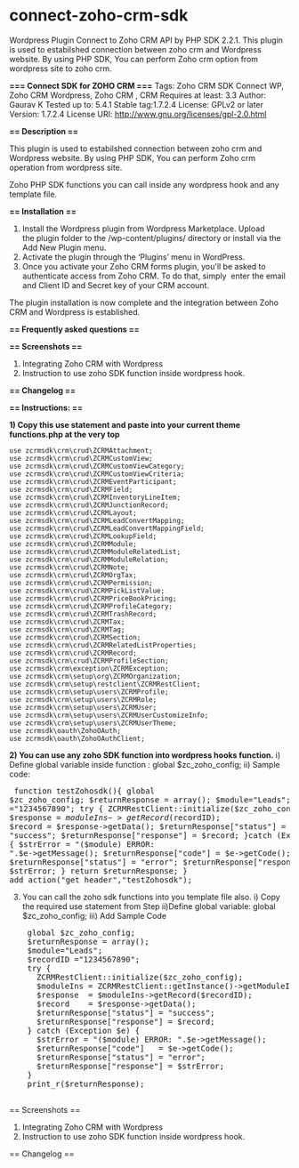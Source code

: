 # connect-zoho-crm-sdk
Wordpress Plugin Connect to Zoho CRM API by PHP SDK 2.2.1. This plugin is used to estabilshed connection between zoho crm and Wordpress website. By using PHP SDK, You can perform Zoho crm option from wordpress site to zoho crm.


**=== Connect SDK for ZOHO CRM ===**
Tags: Zoho CRM SDK Connect WP, Zoho CRM Wordpress, Zoho CRM , CRM
Requires at least: 3.3
Author: Gaurav K
Tested up to: 5.4.1
Stable tag:1.7.2.4
License: GPLv2 or later
Version: 1.7.2.4
License URI: http://www.gnu.org/licenses/gpl-2.0.html



**== Description ==**

This plugin is used to estabilshed connection between zoho crm and Wordpress website.
By using PHP SDK, You can perform Zoho crm operation from wordpress site.

Zoho PHP SDK functions you can call inside any wordpress hook and any template file.

**== Installation ==**

1. Install the Wordpress plugin from Wordpress Marketplace. Upload the plugin folder to the /wp-content/plugins/ directory or install via the Add New Plugin menu.
2. Activate the plugin through the ‘Plugins’ menu in WordPress.
3. Once you activate your Zoho CRM forms plugin, you'll be asked to authenticate access from Zoho CRM. To do that, simply  enter the email and Client ID and Secret key of your CRM account.

The plugin installation is now complete and the integration between Zoho CRM and Wordpress is established.



**== Frequently asked questions ==**



**== Screenshots ==**

1. Integrating Zoho CRM with Wordpress
2. Instruction to use zoho SDK function inside wordpress hook.

**== Changelog ==**

**== Instructions: ==**

**1) Copy this use statement and paste into your current theme functions.php at the very top**

	use zcrmsdk\crm\crud\ZCRMAttachment;
	use zcrmsdk\crm\crud\ZCRMCustomView;
	use zcrmsdk\crm\crud\ZCRMCustomViewCategory;
	use zcrmsdk\crm\crud\ZCRMCustomViewCriteria;
	use zcrmsdk\crm\crud\ZCRMEventParticipant;
	use zcrmsdk\crm\crud\ZCRMField;
	use zcrmsdk\crm\crud\ZCRMInventoryLineItem;
	use zcrmsdk\crm\crud\ZCRMJunctionRecord;
	use zcrmsdk\crm\crud\ZCRMLayout;
	use zcrmsdk\crm\crud\ZCRMLeadConvertMapping;
	use zcrmsdk\crm\crud\ZCRMLeadConvertMappingField;
	use zcrmsdk\crm\crud\ZCRMLookupField;
	use zcrmsdk\crm\crud\ZCRMModule;
	use zcrmsdk\crm\crud\ZCRMModuleRelatedList;
	use zcrmsdk\crm\crud\ZCRMModuleRelation;
	use zcrmsdk\crm\crud\ZCRMNote;
	use zcrmsdk\crm\crud\ZCRMOrgTax;
	use zcrmsdk\crm\crud\ZCRMPermission;
	use zcrmsdk\crm\crud\ZCRMPickListValue;
	use zcrmsdk\crm\crud\ZCRMPriceBookPricing;
	use zcrmsdk\crm\crud\ZCRMProfileCategory;
	use zcrmsdk\crm\crud\ZCRMTrashRecord;
	use zcrmsdk\crm\crud\ZCRMTax;
	use zcrmsdk\crm\crud\ZCRMTag;
	use zcrmsdk\crm\crud\ZCRMSection;
	use zcrmsdk\crm\crud\ZCRMRelatedListProperties;
	use zcrmsdk\crm\crud\ZCRMRecord;
	use zcrmsdk\crm\crud\ZCRMProfileSection;
	use zcrmsdk\crm\exception\ZCRMException;
	use zcrmsdk\crm\setup\org\ZCRMOrganization;
	use zcrmsdk\crm\setup\restclient\ZCRMRestClient;
	use zcrmsdk\crm\setup\users\ZCRMProfile;
	use zcrmsdk\crm\setup\users\ZCRMRole;
	use zcrmsdk\crm\setup\users\ZCRMUser;
	use zcrmsdk\crm\setup\users\ZCRMUserCustomizeInfo;
	use zcrmsdk\crm\setup\users\ZCRMUserTheme;
	use zcrmsdk\oauth\ZohoOAuth;
	use zcrmsdk\oauth\ZohoOAuthClient;

**2) You can use any zoho SDK function into wordpress hooks function.**
	i) Define global variable inside function : global $zc_zoho_config;
	ii) Sample code:
	<pre>
	function testZohosdk(){
	  global $zc_zoho_config;
	  $returnResponse = array();
	  $module="Leads";\n
	  $recordID ="1234567890";
	  try {
	    ZCRMRestClient::initialize($zc_zoho_config);
	    $moduleIns = ZCRMRestClient::getInstance()->getModuleInstance($module);
	    $response  = $moduleIns->getRecord($recordID);
	    $record    = $response->getData();
	    $returnResponse["status"] = "success";
	    $returnResponse["response"] = $record;
	   }catch (Exception $e) {
	    $strError = "($module) ERROR: ".$e->getMessage();
	    $returnResponse["code"]   = $e->getCode();
	    $returnResponse["status"] = "error";
	    $returnResponse["response"] = $strError;
	  }
	  return $returnResponse; 
	}
	add_action("get_header","testZohosdk");
	</pre>
         
3) You can call the zoho sdk functions into you template file also.
	i) Copy the required use statement from Step 
	ii)Define global variable: global $zc_zoho_config;
	iii) Add Sample Code
	<pre>
	global $zc_zoho_config;
	$returnResponse = array();
	$module="Leads";
	$recordID ="1234567890";
	try {
	  ZCRMRestClient::initialize($zc_zoho_config);
	  $moduleIns = ZCRMRestClient::getInstance()->getModuleInstance($module);
	  $response  = $moduleIns->getRecord($recordID);
	  $record    = $response->getData();
	  $returnResponse["status"] = "success";
	  $returnResponse["response"] = $record;
	} catch (Exception $e) {
	  $strError = "($module) ERROR: ".$e->getMessage();
	  $returnResponse["code"]   = $e->getCode();
	  $returnResponse["status"] = "error";
	  $returnResponse["response"] = $strError;
	}
	print_r($returnResponse); 
	</pre>



== Screenshots ==

1. Integrating Zoho CRM with Wordpress
2. Instruction to use zoho SDK function inside wordpress hook.

== Changelog ==
